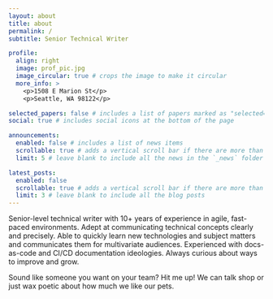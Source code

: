 ```yaml
---
layout: about
title: about
permalink: /
subtitle: Senior Technical Writer

profile:
  align: right
  image: prof_pic.jpg
  image_circular: true # crops the image to make it circular
  more_info: >
    <p>1508 E Marion St</p>
    <p>Seattle, WA 98122</p>

selected_papers: false # includes a list of papers marked as "selected={true}"
social: true # includes social icons at the bottom of the page

announcements:
  enabled: false # includes a list of news items
  scrollable: true # adds a vertical scroll bar if there are more than 3 news items
  limit: 5 # leave blank to include all the news in the `_news` folder

latest_posts:
  enabled: false
  scrollable: true # adds a vertical scroll bar if there are more than 3 new posts items
  limit: 3 # leave blank to include all the blog posts
---
```


Senior-level technical writer with 10+ years of experience in agile, fast-paced environments. Adept at communicating technical concepts
clearly and precisely. Able to quickly learn new technologies and subject matters and communicates them for multivariate audiences.
Experienced with docs-as-code and CI/CD documentation ideologies. Always curious about ways to improve and grow.

Sound like someone you want on your team? Hit me up! We can talk shop or just wax poetic about how much we like our pets.
